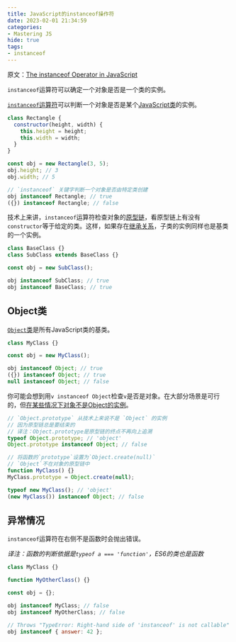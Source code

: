 ```yaml
---
title: JavaScript的instanceof操作符
date: 2023-02-01 21:34:59
categories:
- Mastering JS
hide: true
tags:
- instanceof
---
```


原文：[The instanceof Operator in JavaScript](https://masteringjs.io/tutorials/fundamentals/instanceof)

`instanceof`运算符可以确定一个对象是否是一个类的实例。

<!-- more -->

[`instanceof`运算符](https://developer.mozilla.org/en-US/docs/Web/JavaScript/Reference/Operators/instanceof)可以判断一个对象是否是某个[JavaScript类](https://masteringjs.io/tutorials/fundamentals/class)的实例。

```javascript
class Rectangle {
  constructor(height, width) {
    this.height = height;
    this.width = width;
  }
}

const obj = new Rectangle(3, 5);
obj.height; // 3
obj.width; // 5

// `instanceof` 关键字判断一个对象是否由特定类创建
obj instanceof Rectangle; // true
({}) instanceof Rectangle; // false
```

技术上来讲，`instanceof`运算符检查对象的[原型链](https://masteringjs.io/tutorials/fundamentals/prototype#inheriting-from-another-class)，看原型链上有没有`constructor`等于给定的类。这样，如果存在[继承关系](https://masteringjs.io/tutorials/fundamentals/tutorials/fundamentals/class#inheritance)，子类的实例同样也是基类的一个实例。

```javascript
class BaseClass {}
class SubClass extends BaseClass {}

const obj = new SubClass();

obj instanceof SubClass; // true
obj instanceof BaseClass; // true
```

## Object类

[`Object`类](https://developer.mozilla.org/en-US/docs/Web/JavaScript/Reference/Global_Objects/Object)是所有JavaScript类的基类。

```javascript
class MyClass {}

const obj = new MyClass();

obj instanceof Object; // true
({}) instanceof Object; // true
null instanceof Object; // false
```

你可能会想到用`v instanceof Object`检查`v`是否是对象。在大部分场景是可行的，但[在某些情况下对象不是Object的实例](https://2ality.com/2012/08/instanceof-object.html)。

```javascript
// `Object.prototype` 从技术上来说不是 `Object` 的实例
// 因为原型链总是要结束的
// 译注：Object.prototype是原型链的终点不再向上追溯
typeof Object.prototype; // 'object'
Object.prototype instanceof Object; // false

// 将函数的`prototype`设置为`Object.create(null)`
// `Object`不在对象的原型链中
function MyClass() {}
MyClass.prototype = Object.create(null);

typeof new MyClass(); // 'object'
(new MyClass()) instanceof Object; // false
```

## 异常情况

`instanceof`运算符在右侧不是函数时会抛出错误。

*译注：函数的判断依据是`typeof a === 'function'`，ES6的类也是函数*

```javascript
class MyClass {}

function MyOtherClass() {}

const obj = {};

obj instanceof MyClass; // false
obj instanceof MyOtherClass; // false

// Throws "TypeError: Right-hand side of 'instanceof' is not callable"
obj instanceof { answer: 42 };
```